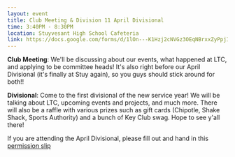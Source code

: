 ```yaml
---
layout: event
title: Club Meeting & Division 11 April Divisional
time: 3:40PM - 8:30PM
location: Stuyvesant High School Cafeteria
link: https://docs.google.com/forms/d/1lOn---K1Hzj2cNVGz3OEqNBrxxZyPpjI_n7iNA59h_I/viewform
---
```

<b>Club Meeting</b>: We'll be discussing about our events, what happened at LTC, and applying to be committee heads! It's also right before our April Divisional (it's finally at Stuy again), so you guys should stick around for both!!

<b>Divisional</b>: Come to the first divisional of the new service year! We will be talking about LTC, upcoming events and projects, and much more. There will also be a raffle with various prizes such as gift cards (Chipotle, Shake Shack, Sports Authority) and a bunch of Key Club swag. Hope to see y'all there!

If you are attending the April Divisional, please fill out and hand in this [permission slip](https://drive.google.com/file/d/0B8jFt-n3S9b4ZUpoNVV6aXJ6YjNaMW5UQmU4ZU04T1dVcnRr/view)
